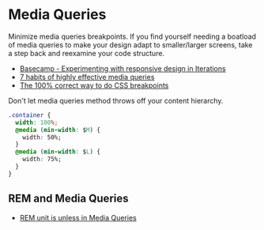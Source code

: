 # Media Queries

Minimize media queries breakpoints. If you find yourself needing a boatload of media queries to make your design adapt to smaller/larger screens, take a step back and reexamine your code structure.

* [Basecamp - Experimenting with responsive design in Iterations](https://signalvnoise.com/posts/2661-experimenting-with-responsive-design-in-iterations)
* [7 habits of highly effective media queries](http://bradfrost.com/blog/post/7-habits-of-highly-effective-media-queries/)
* [The 100% correct way to do CSS breakpoints](https://medium.freecodecamp.com/the-100-correct-way-to-do-css-breakpoints-88d6a5ba1862#.l9ygnjpvj)

Don't let media queries method throws off your content hierarchy.

```css
.container {
  width: 100%;
  @media (min-width: $M) {
    width: 50%;
  }
  @media (min-width: $L) {
    width: 75%;
  }
}
```

## REM and Media Queries

* [REM unit is unless in Media Queries](http://fvsch.com/code/bugs/rem-mediaquery/)